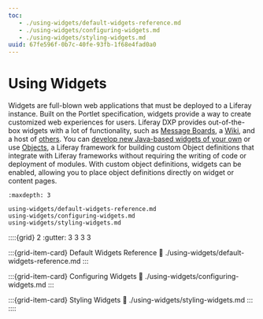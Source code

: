 ```yaml
---
toc:
   - ./using-widgets/default-widgets-reference.md
   - ./using-widgets/configuring-widgets.md
   - ./using-widgets/styling-widgets.md
uuid: 67fe596f-0b7c-40fe-93fb-1f68e4fad0a0
---
```

# Using Widgets

Widgets are full-blown web applications that must be deployed to a Liferay instance. Built on the Portlet specification, widgets provide a way to create customized web experiences for users. Liferay DXP provides out-of-the-box widgets with a lot of functionality, such as [Message Boards](https://learn.liferay.com/dxp/latest/en/collaboration-and-social/message-boards.html), a [Wiki](https://learn.liferay.com/dxp/latest/en/collaboration-and-social/wiki.html), and a host of [others](./using-widgets/default-widgets-reference.md). You can [develop new Java-based widgets of your own](https://learn.liferay.com/dxp/latest/en/building-applications/developing-a-java-web-application.html) or use [Objects](../../../building-applications/objects.md), a Liferay framework for building custom Object definitions that integrate with Liferay frameworks without requiring the writing of code or deployment of modules. With custom object definitions, widgets can be enabled, allowing you to place object definitions directly on widget or content pages.

```{toctree}
:maxdepth: 3

using-widgets/default-widgets-reference.md
using-widgets/configuring-widgets.md
using-widgets/styling-widgets.md
```

::::{grid} 2
:gutter: 3 3 3 3

:::{grid-item-card} Default Widgets Reference
:link: ./using-widgets/default-widgets-reference.md
:::

:::{grid-item-card} Configuring Widgets
:link: ./using-widgets/configuring-widgets.md
:::

:::{grid-item-card} Styling Widgets
:link: ./using-widgets/styling-widgets.md
:::
::::
